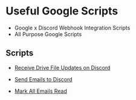 # Useful Google Scripts

- Google x Discord Webhook Integration Scripts
- All Purpose Google Scripts

## Scripts

- [Receive Drive File Updates on Discord](Discord%20Integrations/Recieve%20Drive%20File%20Updates%20on%20Discord/)

- [Send Emails to Discord](Discord%20Integrations/Send%20Emails%20To%20Discord/)

- [Mark All Emails Read](Google%20Scripts/Mark%20All%20Emails%20Read/)
